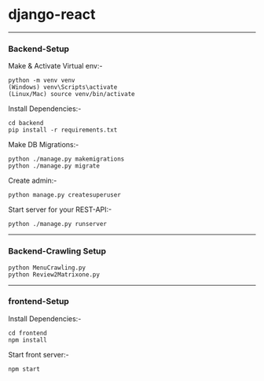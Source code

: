 # django-react

***
### Backend-Setup 

Make & Activate Virtual env:-
```
python -m venv venv
(Windows) venv\Scripts\activate
(Linux/Mac) source venv/bin/activate
```
Install Dependencies:- 
```
cd backend
pip install -r requirements.txt
```
Make DB Migrations:-
```
python ./manage.py makemigrations
python ./manage.py migrate
```
Create admin:-
```
python manage.py createsuperuser
```
Start server for your REST-API:-
```
python ./manage.py runserver
```     
***
### Backend-Crawling Setup 
```
python MenuCrawling.py
python Review2Matrixone.py
```
***
### frontend-Setup

Install Dependencies:- 
```
cd frontend
npm install
```
Start front server:-
```
npm start
```
